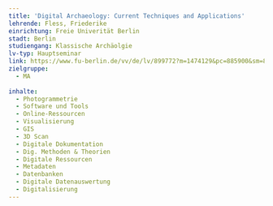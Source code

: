 ```yaml
---
title: 'Digital Archaeology: Current Techniques and Applications'
lehrende: Fless, Friederike
einrichtung: Freie Univerität Berlin	
stadt: Berlin
studiengang: Klassische Archäolgie 
lv-typ: Hauptseminar
link: https://www.fu-berlin.de/vv/de/lv/899772?m=1474129&pc=885900&sm=851413
zielgruppe:
  - MA
  
inhalte:
  - Photogrammetrie
  - Software und Tools
  - Online-Ressourcen
  - Visualisierung
  - GIS
  - 3D Scan
  - Digitale Dokumentation
  - Dig. Methoden & Theorien
  - Digitale Ressourcen
  - Metadaten
  - Datenbanken
  - Digitale Datenauswertung
  - Digitalisierung
---
```

 
